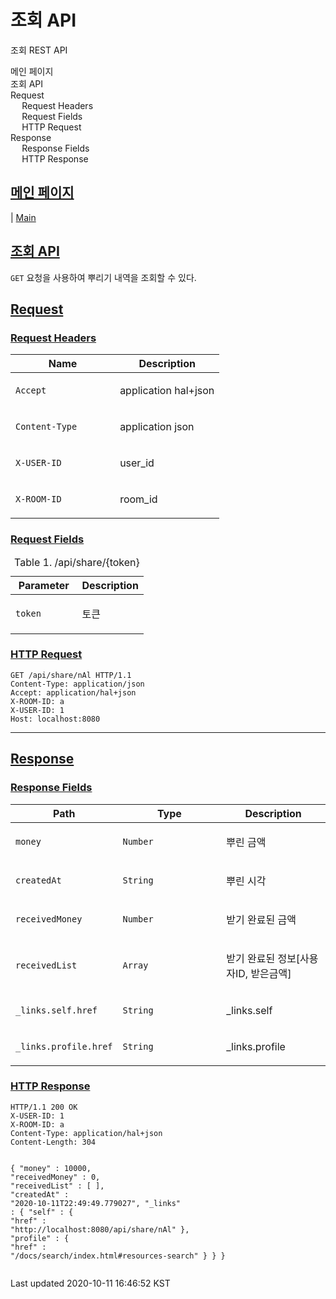 
<div id="header">
<h1>조회 API</h1>
<div id="toc" class="toc2">
<div id="toctitle">조회 REST API</div>
<ul class="sectlevel1">
<li><a href="https://github.com/shk3029/money/blob/master/index.md">메인 페이지</a></li>
<li><a href="#resources-search">조회 API</a></li>
<li><a href="#_request">Request</a>
<ul class="sectlevel2">
<li><a href="#_request_headers">Request Headers</a></li>
<li><a href="#_request_fields">Request Fields</a></li>
<li><a href="#_http_request">HTTP Request</a></li>
</ul>
</li>
<li><a href="#_response">Response</a>
<ul class="sectlevel2">
<li><a href="#_response_fields">Response Fields</a></li>
<li><a href="#_http_response">HTTP Response</a></li>
</ul>
</li>
</ul>
</div>
</div>
<div id="content">
<div class="sect1">
<h2 id="_메인_페이지"><a class="link" href="#_%EB%A9%94%EC%9D%B8_%ED%8E%98%EC%9D%B4%EC%A7%80">메인 페이지</a></h2>
<div class="sectionbody">
<div class="paragraph">
<p>| <a href="https://github.com/shk3029/money/blob/master/index.md">Main</a></p>
</div>
</div>
</div>
<div class="sect1">
<h2 id="resources-search"><a class="link" href="#resources-search">조회 API</a></h2>
<div class="sectionbody">
<div class="paragraph">
<p><code>GET</code> 요청을 사용하여 뿌리기 내역을 조회할 수 있다.</p>
</div>
</div>
</div>
<div class="sect1">
<h2 id="_request"><a class="link" href="#_request">Request</a></h2>
<div class="sectionbody">
<div class="sect2">
<h3 id="_request_headers"><a class="link" href="#_request_headers">Request Headers</a></h3>
<table class="tableblock frame-all grid-all spread">
<colgroup>
<col style="width: 50%;">
<col style="width: 50%;">
</colgroup>
<thead>
<tr>
<th class="tableblock halign-left valign-top">Name</th>
<th class="tableblock halign-left valign-top">Description</th>
</tr>
</thead>
<tbody>
<tr>
<td class="tableblock halign-left valign-top"><p class="tableblock"><code>Accept</code></p></td>
<td class="tableblock halign-left valign-top"><p class="tableblock">application hal+json</p></td>
</tr>
<tr>
<td class="tableblock halign-left valign-top"><p class="tableblock"><code>Content-Type</code></p></td>
<td class="tableblock halign-left valign-top"><p class="tableblock">application json</p></td>
</tr>
<tr>
<td class="tableblock halign-left valign-top"><p class="tableblock"><code>X-USER-ID</code></p></td>
<td class="tableblock halign-left valign-top"><p class="tableblock">user_id</p></td>
</tr>
<tr>
<td class="tableblock halign-left valign-top"><p class="tableblock"><code>X-ROOM-ID</code></p></td>
<td class="tableblock halign-left valign-top"><p class="tableblock">room_id</p></td>
</tr>
</tbody>
</table>
</div>
<div class="sect2">
<h3 id="_request_fields"><a class="link" href="#_request_fields">Request Fields</a></h3>
<table class="tableblock frame-all grid-all spread">
<caption class="title">Table 1. /api/share/{token}</caption>
<colgroup>
<col style="width: 50%;">
<col style="width: 50%;">
</colgroup>
<thead>
<tr>
<th class="tableblock halign-left valign-top">Parameter</th>
<th class="tableblock halign-left valign-top">Description</th>
</tr>
</thead>
<tbody>
<tr>
<td class="tableblock halign-left valign-top"><p class="tableblock"><code>token</code></p></td>
<td class="tableblock halign-left valign-top"><p class="tableblock">토큰</p></td>
</tr>
</tbody>
</table>
</div>
<div class="sect2">
<h3 id="_http_request"><a class="link" href="#_http_request">HTTP Request</a></h3>
<div class="listingblock">
<div class="content">
<pre class="highlightjs highlight nowrap"><code class="language-http hljs" data-lang="http"><span class="hljs-attribute">GET /api/share/nAl HTTP/1.1
Content-Type</span>: application/json
<span class="hljs-attribute">Accept</span>: application/hal+json
<span class="hljs-attribute">X-ROOM-ID</span>: a
<span class="hljs-attribute">X-USER-ID</span>: 1
<span class="hljs-attribute">Host</span>: localhost:8080</code></pre>
</div>
</div>
<hr>
</div>
</div>
</div>
<div class="sect1">
<h2 id="_response"><a class="link" href="#_response">Response</a></h2>
<div class="sectionbody">
<div class="sect2">
<h3 id="_response_fields"><a class="link" href="#_response_fields">Response Fields</a></h3>
<table class="tableblock frame-all grid-all spread">
<colgroup>
<col style="width: 33.3333%;">
<col style="width: 33.3333%;">
<col style="width: 33.3334%;">
</colgroup>
<thead>
<tr>
<th class="tableblock halign-left valign-top">Path</th>
<th class="tableblock halign-left valign-top">Type</th>
<th class="tableblock halign-left valign-top">Description</th>
</tr>
</thead>
<tbody>
<tr>
<td class="tableblock halign-left valign-top"><p class="tableblock"><code>money</code></p></td>
<td class="tableblock halign-left valign-top"><p class="tableblock"><code>Number</code></p></td>
<td class="tableblock halign-left valign-top"><p class="tableblock">뿌린 금액</p></td>
</tr>
<tr>
<td class="tableblock halign-left valign-top"><p class="tableblock"><code>createdAt</code></p></td>
<td class="tableblock halign-left valign-top"><p class="tableblock"><code>String</code></p></td>
<td class="tableblock halign-left valign-top"><p class="tableblock">뿌린 시각</p></td>
</tr>
<tr>
<td class="tableblock halign-left valign-top"><p class="tableblock"><code>receivedMoney</code></p></td>
<td class="tableblock halign-left valign-top"><p class="tableblock"><code>Number</code></p></td>
<td class="tableblock halign-left valign-top"><p class="tableblock">받기 완료된 금액</p></td>
</tr>
<tr>
<td class="tableblock halign-left valign-top"><p class="tableblock"><code>receivedList</code></p></td>
<td class="tableblock halign-left valign-top"><p class="tableblock"><code>Array</code></p></td>
<td class="tableblock halign-left valign-top"><p class="tableblock">받기 완료된 정보[사용자ID, 받은금액]</p></td>
</tr>
<tr>
<td class="tableblock halign-left valign-top"><p class="tableblock"><code>_links.self.href</code></p></td>
<td class="tableblock halign-left valign-top"><p class="tableblock"><code>String</code></p></td>
<td class="tableblock halign-left valign-top"><p class="tableblock">_links.self</p></td>
</tr>
<tr>
<td class="tableblock halign-left valign-top"><p class="tableblock"><code>_links.profile.href</code></p></td>
<td class="tableblock halign-left valign-top"><p class="tableblock"><code>String</code></p></td>
<td class="tableblock halign-left valign-top"><p class="tableblock">_links.profile</p></td>
</tr>
</tbody>
</table>
</div>
<div class="sect2">
<h3 id="_http_response"><a class="link" href="#_http_response">HTTP Response</a></h3>
<div class="listingblock">
<div class="content">
<pre class="highlightjs highlight nowrap"><code class="language-http hljs" data-lang="http">HTTP/1.1 <span class="hljs-number">200</span> OK
<span class="hljs-attribute">X-USER-ID</span>: 1
<span class="hljs-attribute">X-ROOM-ID</span>: a
<span class="hljs-attribute">Content-Type</span>: application/hal+json
<span class="hljs-attribute">Content-Length</span>: 304

{
  "<span class="hljs-attribute">money" </span>: 10000,
  "<span class="hljs-attribute">receivedMoney" </span>: 0,
  "<span class="hljs-attribute">receivedList" </span>: [ ],
  "<span class="hljs-attribute">createdAt" </span>: "2020-10-11T22:49:49.779027",
  "<span class="hljs-attribute">_links" </span>: {
    "<span class="hljs-attribute">self" </span>: {
      "<span class="hljs-attribute">href" </span>: "http://localhost:8080/api/share/nAl"
    },
    "<span class="hljs-attribute">profile" </span>: {
      "<span class="hljs-attribute">href" </span>: "/docs/search/index.html#resources-search"
    }
  }
}</code></pre>
</div>
</div>
</div>
</div>
</div>
</div>
<div id="footer">
<div id="footer-text">
Last updated 2020-10-11 16:46:52 KST
</div>
</div>




